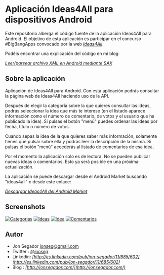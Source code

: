 # Aplicación Ideas4All para dispositivos Android #

Este repositorio alberga el código fuente de la aplicación Ideas4All para Android. El objetivo de esta aplicación es participar en el concurso #BigBangApps convocado por la web *[Ideas4All](http://ideas4all.com)*.

Podéis encontrar una explicación del código en mi blog:

*[Leer/parsear archivo XML en Android mediante SAX](http://jonsegador.com/2012/02/leer-parsear-archivo-xml-en-android-mediante-sax/)*


## Sobre la aplicación ##

Aplicación de Ideas4All para Android. Con esta aplicación podrás consultar la página web de Ideas4All haciendo uso de la API.

Después de elegir la categoría sobre la que quieres consultar las ideas, podrás seleccionar la idea que más te interese (en el listado aparece información como el número de comentario, de votos y el usuario que ha publicado la idea). Si pulsas el botón "menú" puedes ordenar las ideas por fecha, título o número de votos.

Cuando sepas la idea de la que quieres saber más información, solamente tienes que pulsar sobre ella y podrás leer la descripción de la misma. Si pulsas el botón "menú" accederás al listado de comentarios de esa idea.

Por el momento la aplicación solo es de lectura. No se pueden publicar nuevas ideas o comentarios. Esto ya será posible en una próxima actualización.

La aplicación se puede descargar desde el Android Market buscando "ideas4all" o desde este enlace:

*[Descargar Ideas4All del Android Market](https://market.android.com/details?id=com.jonsegador.ideas4all)*


## Screenshots ##

[![Categorias](http://jonsegador.com/ideas4all/Screenshot_2012-02-12-19-57-05_thumb.png)](http://jonsegador.com/ideas4all/Screenshot_2012-02-12-19-57-05.png)
[![Ideas](http://jonsegador.com/ideas4all/Screenshot_2012-02-12-19-57-19_thumb.png)](http://jonsegador.com/ideas4all/Screenshot_2012-02-12-19-57-19.png)
[![Idea](http://jonsegador.com/ideas4all/Screenshot_2012-02-12-19-58-54_thumb.png)](http://jonsegador.com/ideas4all/Screenshot_2012-02-12-19-58-54.png)
[![Comentarios](http://jonsegador.com/ideas4all/Screenshot_2012-02-12-19-59-08_thumb.png)](http://jonsegador.com/ideas4all/Screenshot_2012-02-12-19-59-08.png)


## Autor ##

* Jon Segador <jonseg@gmail.com>
* Twitter : *[@jonseg](http://twitter.com/#!/jonseg)*
* Linkedin: *[http://es.linkedin.com/pub/jon-segador/11/685/602](http://es.linkedin.com/pub/jon-segador/11/685/602)*
* Blog    : *[http://jonsegador.com/](http://jonsegador.com/)*
